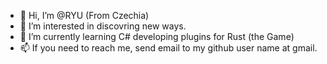 - 👋 Hi, I’m @RYU (From Czechia)
- 👀 I’m interested in discovring new ways.
- 🌱 I’m currently learning C# developing plugins for Rust (the Game)
- 📫 If you need to reach me, send email to my github user name at gmail.

<!---
RYUcze/RYUcze is a ✨ special ✨ repository because its `README.md` (this file) appears on your GitHub profile.
You can click the Preview link to take a look at your changes.
--->
